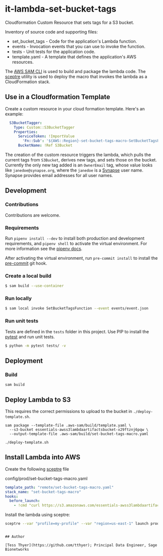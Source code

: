 # it-lambda-set-bucket-tags

Cloudformation Custom Resource that sets tags for a S3 bucket.

Inventory of source code and supporting files:

- set_bucket_tags - Code for the application's Lambda function.
- events - Invocation events that you can use to invoke the function.
- tests - Unit tests for the application code.
- template.yaml - A template that defines the application's AWS resources.

The [AWS SAM CLI](https://docs.aws.amazon.com/serverless-application-model/latest/developerguide/serverless-sam-cli-install.html) is used to build and package the lambda code. The [sceptre](https://github.com/Sceptre/sceptre) utility is used to deploy the macro that invokes the lambda as a CloudFormation stack.

## Use in a Cloudformation Template
Create a custom resource in your cloud formation template. Here's an example:
```yaml
  S3BucketTagger:
    Type: Custom::S3BucketTagger
    Properties:
      ServiceToken: !ImportValue
        'Fn::Sub': '${AWS::Region}-set-bucket-tags-macro-SetBucketTagsFunctionArn'
      BucketName: !Ref S3Bucket
```

The creation of the custom resource triggers the lambda, which pulls the current
tags from `S3Bucket`, derives new tags, and sets those on the bucket. Currently
the only new tag added is an `OwnerEmail` tag, whose value looks like
`janedoe@synapse.org`, where the `janedoe` is a
[Synapse](https://www.synapse.org/) user name. Synapse provides email addresses
for all user names.

## Development

### Contributions
Contributions are welcome.

### Requirements
Run `pipenv install --dev` to install both production and development
requirements, and `pipenv shell` to activate the virtual environment. For more
information see the [pipenv docs](https://pipenv.pypa.io/en/latest/).

After activating the virtual environment, run `pre-commit install` to install
the [pre-commit](https://pre-commit.com/) git hook.

### Create a local build

```bash
$ sam build --use-container
```

### Run locally

```bash
$ sam local invoke SetBucketTagsFunction --event events/event.json
```

### Run unit tests
Tests are defined in the `tests` folder in this project. Use PIP to install the
[pytest](https://docs.pytest.org/en/latest/) and run unit tests.

```bash
$ python -m pytest tests/ -v
```

## Deployment

### Build

```shell script
sam build
```

## Deploy Lambda to S3
This requires the correct permissions to upload to the bucket in `./deploy-template.sh`.

```shell script
sam package --template-file .aws-sam/build/template.yaml \
  --s3-bucket essentials-awss3lambdaartifactsbucket-x29ftznj6pqw \
  --output-template-file .aws-sam/build/set-bucket-tags-macro.yaml

./deploy-template.sh
```

## Install Lambda into AWS
Create the following [sceptre](https://github.com/Sceptre/sceptre) file

config/prod/set-bucket-tags-macro.yaml
```yaml
template_path: "remote/set-bucket-tags-macro.yaml"
stack_name: "set-bucket-tags-macro"
hooks:
  before_launch:
    - !cmd "curl https://s3.amazonaws.com/essentials-awss3lambdaartifactsbucket-x29ftznj6pqw/it-lambda-set-bucket-tags/master/set-bucket-tags-macro.yaml --create-dirs -o templates/remote/set-bucket-tags-macro.yaml"
```

Install the lambda using sceptre:
```bash script
sceptre --var "profile=my-profile" --var "region=us-east-1" launch prod/set-bucket-tags-macro
```


```

## Author

[Tess Thyer](https://github.com/tthyer); Principal Data Engineer, Sage Bionetworks
